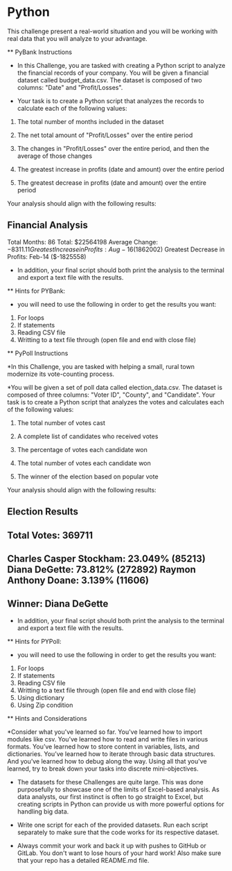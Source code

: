 # Python

This challenge present a real-world situation and you will be working with real data that you will analyze to your advantage.
 
** PyBank Instructions

* In this Challenge, you are tasked with creating a Python script to analyze the financial records of your company. You will be given a financial dataset called budget_data.csv. The dataset is composed of two columns: "Date" and "Profit/Losses".

* Your task is to create a Python script that analyzes the records to calculate each of the following values:

1. The total number of months included in the dataset

2. The net total amount of "Profit/Losses" over the entire period

3. The changes in "Profit/Losses" over the entire period, and then the average of those changes

4. The greatest increase in profits (date and amount) over the entire period

5. The greatest decrease in profits (date and amount) over the entire period

Your analysis should align with the following results:

Financial Analysis
----------------------------
Total Months: 86
Total: $22564198
Average Change: $-8311.11
Greatest Increase in Profits: Aug-16 ($1862002)
Greatest Decrease in Profits: Feb-14 ($-1825558)

* In addition, your final script should both print the analysis to the terminal and export a text file with the results.

** Hints for PYBank:

* you will need to use the following in order to get the results you want:
1. For loops
2. If statements
3. Reading CSV file
4. Writting to a text file through (open file and end with close file)

** PyPoll Instructions

*In this Challenge, you are tasked with helping a small, rural town modernize its vote-counting process.

*You will be given a set of poll data called election_data.csv. The dataset is composed of three columns: "Voter ID", "County", and "Candidate". Your task is to create a Python script that analyzes the votes and calculates each of the following values:

1. The total number of votes cast

2. A complete list of candidates who received votes

3. The percentage of votes each candidate won

4. The total number of votes each candidate won

5. The winner of the election based on popular vote

Your analysis should align with the following results:

Election Results
------------------------- 
Total Votes: 369711 
------------------------- 
Charles Casper Stockham: 23.049%  (85213)
Diana DeGette: 73.812%  (272892)
Raymon Anthony Doane: 3.139%  (11606)
------------------------- 
Winner:  Diana DeGette 
------------------------- 

* In addition, your final script should both print the analysis to the terminal and export a text file with the results.

** Hints for PYPoll:

* you will need to use the following in order to get the results you want:
1. For loops
2. If statements
3. Reading CSV file
4. Writting to a text file through (open file and end with close file)
5. Using dictionary
6. Using Zip condition

** Hints and Considerations

*Consider what you've learned so far. You've learned how to import modules like csv. You’ve learned how to read and write files in various formats. You’ve learned how to store content in variables, lists, and dictionaries. You’ve learned how to iterate through basic data structures. And you’ve learned how to debug along the way. Using all that you've learned, try to break down your tasks into discrete mini-objectives.

* The datasets for these Challenges are quite large. This was done purposefully to showcase one of the limits of Excel-based analysis. As data analysts, our first instinct is often to go straight to Excel, but creating scripts in Python can provide us with more powerful options for handling big data.

* Write one script for each of the provided datasets. Run each script separately to make sure that the code works for its respective dataset.

* Always commit your work and back it up with pushes to GitHub or GitLab. You don't want to lose hours of your hard work! Also make sure that your repo has a detailed README.md file.

